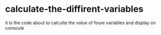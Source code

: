 # calculate-the-diffirent-variables
it is the code about to calculte the value of foure variables and display on consoule

